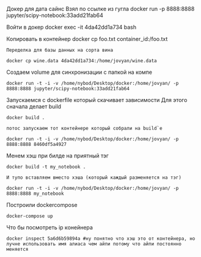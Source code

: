 Докер для дата сайнс
    Взял по ссылке из гугла
    docker run -p 8888:8888 jupyter/scipy-notebook:33add21fab64

Войти в докер
    docker exec -it 4da42dd1a734 bash

Копировать в контейнер
    docker cp foo.txt container_id:/foo.txt

    Переделка для базы данных на сорта вина
    
    docker cp wine.data 4da42dd1a734:/home/jovyan/wine.data

Создаем volume для синхронизации с папкой на компе

    docker run -t -i -v /home/nybod/Desktop/docker:/home/jovyan/ -p 8888:8888 jupyter/scipy-notebook:33add21fab64

Запускаемся с dockerfile  который скачивает зависимости
    Для этого сначала делает build

    docker build .

    потос запускаем тот контейнере который собрали на build`е

    docker run -t -i -v /home/nybod/Desktop/docker:/home/jovyan/ -p 8888:8888 8460df5a4927

Менем хэш при билде на приятный тэг

    docker build -t my_notebook .
    
    И тупо вставляем вместо хэша (который каждый разменяется на тэг)

    docker run -t -i -v /home/nybod/Desktop/docker:/home/jovyan/ -p 8888:8888 my_notebook

Построили dockercompose

    docker-compose up

Что бы посмотреть ip конейнера

    docker inspect 5a6d6b59894a #ну понятно что хэш это от контейнера, но лучне использовать имя алиаса чем айпи потому что айпи постоянно меняется